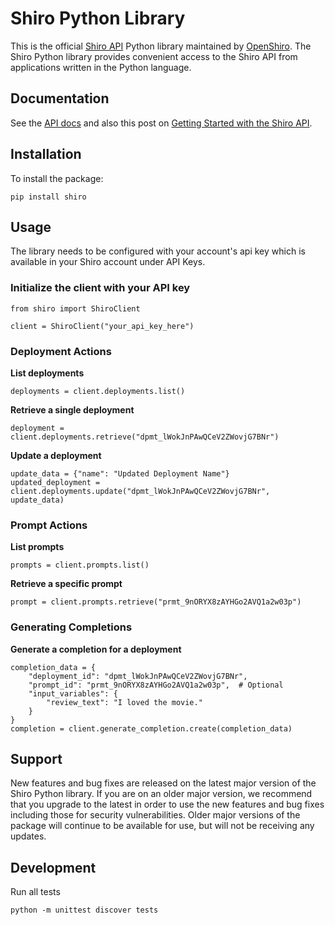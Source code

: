 # Shiro Python Library

This is the official [Shiro API](https://openshiro.com/api/v1/docs) Python library maintained by [OpenShiro](https://openshiro.com). The Shiro Python library provides convenient access to the Shiro API from applications written in the Python language.

## Documentation

See the [API docs](https://openshiro.com/api/v1/docs) and also this post on [Getting Started with the Shiro API](https://openshiro.com/docs/getting-started-with-the-shiro-api).

## Installation

To install the package:

```
pip install shiro
```

## Usage
The library needs to be configured with your account's api key which is available in your Shiro account under API Keys.

### Initialize the client with your API key
````
from shiro import ShiroClient

client = ShiroClient("your_api_key_here")
````

### Deployment Actions

**List deployments**

````
deployments = client.deployments.list()
````

**Retrieve a single deployment**

````
deployment = client.deployments.retrieve("dpmt_lWokJnPAwQCeV2ZWovjG7BNr")
````

**Update a deployment**

````
update_data = {"name": "Updated Deployment Name"}
updated_deployment = client.deployments.update("dpmt_lWokJnPAwQCeV2ZWovjG7BNr", update_data)
````

### Prompt Actions

**List prompts**

````
prompts = client.prompts.list()
````

**Retrieve a specific prompt**

````
prompt = client.prompts.retrieve("prmt_9nORYX8zAYHGo2AVQ1a2w03p")
````

### Generating Completions

**Generate a completion for a deployment**

````
completion_data = {
    "deployment_id": "dpmt_lWokJnPAwQCeV2ZWovjG7BNr",
    "prompt_id": "prmt_9nORYX8zAYHGo2AVQ1a2w03p",  # Optional
    "input_variables": {
        "review_text": "I loved the movie."
    }
}
completion = client.generate_completion.create(completion_data)
````

## Support

New features and bug fixes are released on the latest major version of the Shiro Python library. If you are on an older major version, we recommend that you upgrade to the latest in order to use the new features and bug fixes including those for security vulnerabilities. Older major versions of the package will continue to be available for use, but will not be receiving any updates.


## Development

Run all tests

````
python -m unittest discover tests
````
